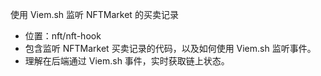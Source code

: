 使⽤ Viem.sh 监听 NFTMarket 的买卖记录
- 位置：nft/nft-hook
- 包含监听 NFTMarket 买卖记录的代码，以及如何使⽤ Viem.sh 监听事件。
- 理解在后端通过 Viem.sh 事件，实时获取链上状态。